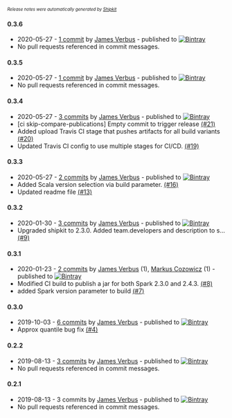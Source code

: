 <sup><sup>*Release notes were automatically generated by [Shipkit](http://shipkit.org/)*</sup></sup>

#### 0.3.6
 - 2020-05-27 - [1 commit](https://github.com/linkedin/isolation-forest/compare/v0.3.5...v0.3.6) by [James Verbus](https://github.com/jverbus) - published to [![Bintray](https://img.shields.io/badge/Bintray-0.3.6-green.svg)](https://bintray.com/linkedin/maven/isolation-forest/0.3.6)
 - No pull requests referenced in commit messages.

#### 0.3.5
 - 2020-05-27 - [1 commit](https://github.com/linkedin/isolation-forest/compare/v0.3.4...v0.3.5) by [James Verbus](https://github.com/jverbus) - published to [![Bintray](https://img.shields.io/badge/Bintray-0.3.5-green.svg)](https://bintray.com/linkedin/maven/isolation-forest/0.3.5)
 - No pull requests referenced in commit messages.

#### 0.3.4
 - 2020-05-27 - [3 commits](https://github.com/linkedin/isolation-forest/compare/v0.3.3...v0.3.4) by [James Verbus](https://github.com/jverbus) - published to [![Bintray](https://img.shields.io/badge/Bintray-0.3.4-green.svg)](https://bintray.com/linkedin/maven/isolation-forest/0.3.4)
 - [ci skip-compare-publications] Empty commit to trigger release [(#21)](https://github.com/linkedin/isolation-forest/pull/21)
 - Added upload Travis CI stage that pushes artifacts for all build variants [(#20)](https://github.com/linkedin/isolation-forest/pull/20)
 - Updated Travis CI config to use multiple stages for CI/CD. [(#19)](https://github.com/linkedin/isolation-forest/pull/19)

#### 0.3.3
 - 2020-05-27 - [2 commits](https://github.com/linkedin/isolation-forest/compare/v0.3.2...v0.3.3) by [James Verbus](https://github.com/jverbus) - published to [![Bintray](https://img.shields.io/badge/Bintray-0.3.3-green.svg)](https://bintray.com/linkedin/maven/isolation-forest/0.3.3)
 - Added Scala version selection via build parameter. [(#16)](https://github.com/linkedin/isolation-forest/pull/16)
 - Updated readme file [(#13)](https://github.com/linkedin/isolation-forest/pull/13)

#### 0.3.2
 - 2020-01-30 - [3 commits](https://github.com/linkedin/isolation-forest/compare/v0.3.1...v0.3.2) by [James Verbus](https://github.com/jverbus) - published to [![Bintray](https://img.shields.io/badge/Bintray-0.3.2-green.svg)](https://bintray.com/linkedin/maven/isolation-forest/0.3.2)
 - Upgraded shipkit to 2.3.0. Added team.developers and description to s… [(#9)](https://github.com/linkedin/isolation-forest/pull/9)

#### 0.3.1
 - 2020-01-23 - [2 commits](https://github.com/linkedin/isolation-forest/compare/v0.3.0...v0.3.1) by [James Verbus](https://github.com/jverbus) (1), [Markus Cozowicz](https://github.com/eisber) (1) - published to [![Bintray](https://img.shields.io/badge/Bintray-0.3.1-green.svg)](https://bintray.com/linkedin/maven/isolation-forest/0.3.1)
 - Modified CI build to publish a jar for both Spark 2.3.0 and 2.4.3. [(#8)](https://github.com/linkedin/isolation-forest/pull/8)
 - added Spark version parameter to build [(#7)](https://github.com/linkedin/isolation-forest/pull/7)

#### 0.3.0
 - 2019-10-03 - [6 commits](https://github.com/linkedin/isolation-forest/compare/v0.2.2...v0.3.0) by [James Verbus](https://github.com/jverbus) - published to [![Bintray](https://img.shields.io/badge/Bintray-0.3.0-green.svg)](https://bintray.com/linkedin/maven/isolation-forest/0.3.0)
 - Approx quantile bug fix [(#4)](https://github.com/linkedin/isolation-forest/pull/4)

#### 0.2.2
 - 2019-08-13 - [3 commits](https://github.com/linkedin/isolation-forest/compare/v0.2.1...v0.2.2) by [James Verbus](https://github.com/jverbus) - published to [![Bintray](https://img.shields.io/badge/Bintray-0.2.2-green.svg)](https://bintray.com/linkedin/maven/isolation-forest/0.2.2)
 - No pull requests referenced in commit messages.

#### 0.2.1
 - 2019-08-13 - 3 commits by [James Verbus](https://github.com/jverbus) - published to [![Bintray](https://img.shields.io/badge/Bintray-0.2.1-green.svg)](https://bintray.com/linkedin/maven/isolation-forest/0.2.1)
 - No pull requests referenced in commit messages.

